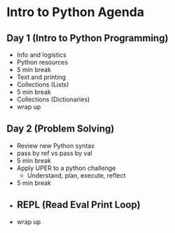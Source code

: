 # Intro to Python Agenda

## Day 1 (Intro to Python Programming)
- Info and logistics
- Python resources
- 5 min break
- Text and printing
- Collections (Lists)
- 5 min break
- Collections (Dictionaries)
- wrap up

## Day 2 (Problem Solving)
- Review new Python syntax
- pass by ref vs pass by val
- 5 min break
- Apply UPER to a python challenge
  - Understand, plan, execute, reflect
- 5 min break
- REPL (Read Eval Print Loop)
  - 
- wrap up